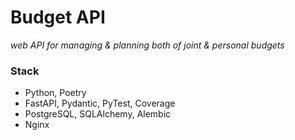 # Budget API
_web API for managing & planning both of joint & personal budgets_

### Stack
* Python, Poetry
* FastAPI, Pydantic, PyTest, Coverage
* PostgreSQL, SQLAlchemy, Alembic
* Nginx
